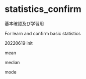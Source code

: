 # statistics_confirm

基本確認及び学習用

For learn and confirm basic statistics

20220619 init

mean

median

mode